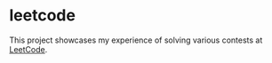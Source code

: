 # leetcode

This project showcases my experience of solving various contests at [LeetCode](https://leetcode.com).
